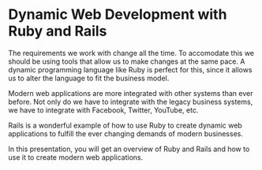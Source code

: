 # Dynamic Web Development with Ruby and Rails

The requirements we work with change all the time. To accomodate this we
should be using tools that allow us to make changes at the same pace.
A dynamic programming language like Ruby is perfect for this, since it
allows us to alter the language to fit the business model.

Modern web applications are more integrated with other systems than ever
before. Not only do we have to integrate with the legacy business
systems, we have to integrate with Facebook, Twitter, YouTube, etc.

Rails is a wonderful example of how to use Ruby to create dynamic web
applications to fulfill the ever changing demands of modern businesses.

In this presentation, you will get an overview of Ruby and Rails and how
to use it to create modern web applications.

